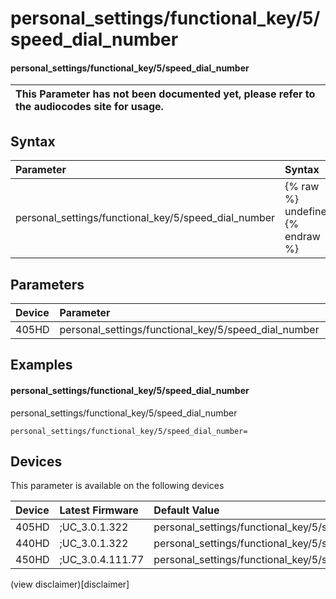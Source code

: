 ﻿---
description: personal_settings/functional_key/5/speed_dial_number
search:
    keywords: ['personal_settings','functional_key','5','speed_dial_number']
---

# personal_settings/functional_key/5/speed_dial_number

#### personal_settings/functional_key/5/speed_dial_number


| This Parameter has not been documented yet, please refer to the audiocodes site for usage.  |
| :--- |

## Syntax
| Parameter | Syntax |
| :--- | :--- |
|personal_settings/functional_key/5/speed_dial_number | {% raw %} undefined {% endraw %} |

## Parameters
|Device|Parameter|value|Description|
|:---|:---|:---|:---|
| 405HD | personal_settings/functional_key/5/speed_dial_number |  |  |

## Examples
#### personal_settings/functional_key/5/speed_dial_number

personal_settings/functional_key/5/speed_dial_number

```
personal_settings/functional_key/5/speed_dial_number=
```

## Devices
This parameter is available on the following devices

| Device | Latest Firmware | Default Value |
|:---|:---|:---|
| 405HD | ;UC_3.0.1.322 | personal_settings/functional_key/5/speed_dial_number= 
| 440HD | ;UC_3.0.1.322 | personal_settings/functional_key/5/speed_dial_number= 
| 450HD | ;UC_3.0.4.111.77 | personal_settings/functional_key/5/speed_dial_number= 

(view disclaimer)[disclaimer]
